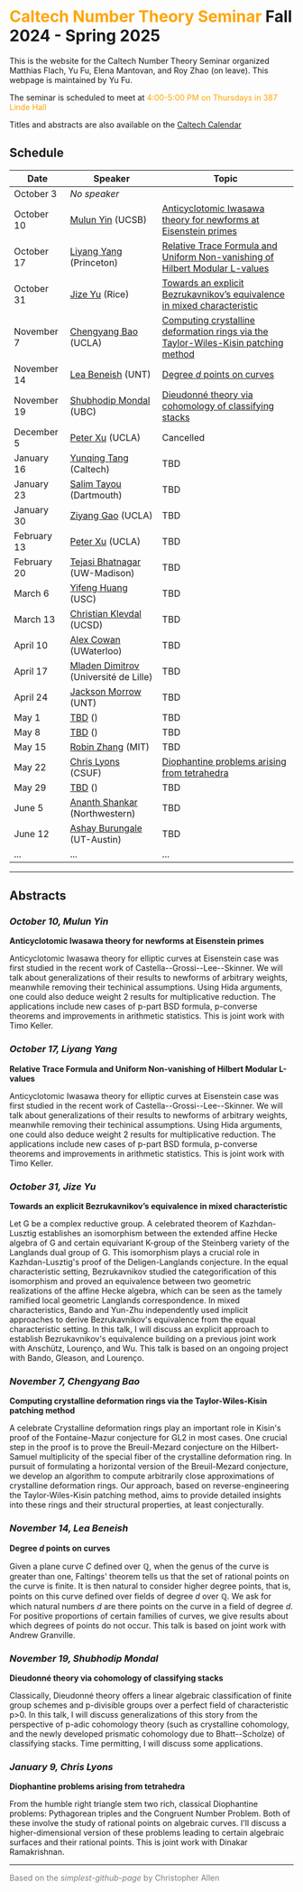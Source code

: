 # <span style="color:orange">Caltech Number Theory Seminar</span> Fall 2024 - Spring 2025

This is the website for the Caltech Number Theory Seminar organized Matthias Flach, Yu Fu, Elena Mantovan, and Roy Zhao (on leave).
This webpage is maintained by Yu Fu.

The seminar is scheduled to meet at <span style="color:orange">4:00-5:00 PM on Thursdays in 387 Linde Hall</span>

Titles and abstracts are also available on the [Caltech Calendar](https://pma.caltech.edu/calendar/week)

## Schedule

| Date          | Speaker           | Topic |
| ----          | -------           | ----- |
| October 3     | _No speaker_      |       |
| October 10    | [Mulun Yin](https://www.math.ucsb.edu/people/mulun-yin) (UCSB) | [Anticyclotomic Iwasawa theory for newforms at Eisenstein primes](#oct10) |
| October 17    | [Liyang Yang](https://lyliyangyang.github.io/) (Princeton) | [Relative Trace Formula and Uniform Non-vanishing of Hilbert Modular L-values](#oct17) |
| October 31    | [Jize Yu](https://sites.google.com/view/jize-yu-math/home?authuser=0) (Rice) | [Towards an explicit Bezrukavnikov’s equivalence in mixed characteristic](#oct31) |
| November 7    | [Chengyang Bao](https://math.uchicago.edu/~c.y.bao/) (UCLA) | [Computing crystalline deformation rings via the Taylor-Wiles-Kisin patching method](#nov7) |
| November 14   | [Lea Beneish](https://sites.google.com/view/lea-beneish/home) (UNT) | [Degree $d$ points on curves](#nov14) |
| November 19   | [Shubhodip Mondal](https://personal.math.ubc.ca/~smondal/)  (UBC) | [Dieudonné theory via cohomology of classifying stacks](#nov19) |
| December 5    | [Peter Xu](https://www.math.ucla.edu/people/visiting/peterx)  (UCLA) | Cancelled |
| January 16    | [Yunqing Tang](https://math.berkeley.edu/~ytang/) (Caltech)  | TBD |
| January 23    | [Salim Tayou](https://math.dartmouth.edu/~stayou/) (Dartmouth) | TBD |
| January 30    | [Ziyang Gao](https://ziyangjeremygao.github.io) (UCLA) | TBD |
| February 13   | [Peter Xu](https://www.math.ucla.edu/people/visiting/peterx) (UCLA) | TBD |
| February 20   | [Tejasi Bhatnagar](https://sites.google.com/view/tbhatnagar/home?authuser=0) (UW-Madison) | TBD | 
| March 6       | [Yifeng Huang](https://yifeng-huang-math.github.io) (USC) | TBD |
| March 13      | [Christian Klevdal](https://sites.google.com/view/christianklevdal/home) (UCSD) | TBD |
| April 10      | [Alex Cowan](https://yifeng-huang-math.github.io) (UWaterloo) | TBD |
| April 17      | [Mladen Dimitrov](https://gitlabpages.univ-lille.fr/dimitrov/) (Université de Lille) | TBD |
| April 24      | [Jackson Morrow](https://sites.google.com/site/jacksonsalvatoremorrow/) (UNT) | TBD |
| May 1         | [TBD]() () | TBD |
| May 8         | [TBD]() () | TBD |
| May 15        | [Robin Zhang](https://math.mit.edu/~robinz/) (MIT) | TBD |
| May 22        | [Chris Lyons](https://www.fullerton.edu/math/faculty/clyons/)  (CSUF) | [Diophantine problems arising from tetrahedra](#may22) |
| May 29        | [TBD]() () | TBD |
| June 5        | [Ananth Shankar](https://sites.google.com/view/ashankar/home?authuser=0) (Northwestern) | TBD |
| June 12       | [Ashay Burungale](https://sites.google.com/view/ashayk/home) (UT-Austin) | TBD |
| ...           | ... | ... |

---

## Abstracts

<a name="oct10"></a>
### _October 10, Mulun Yin_
**Anticyclotomic Iwasawa theory for newforms at Eisenstein primes**

Anticyclotomic Iwasawa theory for elliptic curves at Eisenstein case was first studied in the recent work of Castella--Grossi--Lee--Skinner. We will talk about generalizations of their results to newforms of arbitrary weights, meanwhile removing their techinical assumptions. Using Hida arguments, one could also deduce weight 2 results for multiplicative reduction. The applications include new cases of p-part BSD formula, p-converse theorems and improvements in arithmetic statistics. This is joint work with Timo Keller.

<a name="oct17"></a>
### _October 17, Liyang Yang_
**Relative Trace Formula and Uniform Non-vanishing of Hilbert Modular L-values**

Anticyclotomic Iwasawa theory for elliptic curves at Eisenstein case was first studied in the recent work of Castella--Grossi--Lee--Skinner. We will talk about generalizations of their results to newforms of arbitrary weights, meanwhile removing their techinical assumptions. Using Hida arguments, one could also deduce weight 2 results for multiplicative reduction. The applications include new cases of p-part BSD formula, p-converse theorems and improvements in arithmetic statistics. This is joint work with Timo Keller.

<a name="oct31"></a>
### _October 31, Jize Yu_
**Towards an explicit Bezrukavnikov’s equivalence in mixed characteristic**

Let G be a complex reductive group. A celebrated theorem of Kazhdan-Lusztig establishes an isomorphism between the extended affine Hecke algebra of G and certain equivariant K-group of the Steinberg variety of the Langlands dual group of G. This isomorphism plays a crucial role in Kazhdan-Lusztig's proof of the Deligen-Langlands conjecture. In the equal characteristic setting, Bezrukavnikov studied the categorification of this isomorphism and proved an equivalence between two geometric realizations of the affine Hecke algebra, which can be seen as the tamely ramified local geometric Langlands correspondence. In mixed characteristics, Bando and Yun-Zhu independently used implicit approaches to derive Bezrukavnikov's equivalence from the equal characteristic setting. In this talk, I will discuss an explicit approach to establish Bezrukavnikov's equivalence building on a previous joint work with Anschütz, Lourenço, and Wu. This talk is based on an ongoing project with Bando, Gleason, and Lourenço.

<a name="nov7"></a>
### _November 7, Chengyang Bao_
**Computing crystalline deformation rings via the Taylor-Wiles-Kisin patching method**

A celebrate Crystalline deformation rings play an important role in Kisin's proof of the Fontaine-Mazur conjecture for GL2 in most cases. One crucial step in the proof is to prove the Breuil-Mezard conjecture on the Hilbert-Samuel multiplicity of the special fiber of the crystalline deformation ring. In pursuit of formulating a horizontal version of the Breuil-Mezard conjecture, we develop an algorithm to compute arbitrarily close approximations of crystalline deformation rings. Our approach, based on reverse-engineering the Taylor-Wiles-Kisin patching method, aims to provide detailed insights into these rings and their structural properties, at least conjecturally.

<a name="nov14"></a>
### _November 14, Lea Beneish_
**Degree $d$ points on curves**

Given a plane curve $C$ defined over $\mathbb{Q}$, when the genus of the curve is greater than one, Faltings' theorem tells us that the set of rational points on the curve is finite. It is then natural to consider higher degree points, that is, points on this curve defined over fields of degree $d$ over $\mathbb{Q}$. We ask for which natural numbers $d$ are there points on the curve in a field of degree $d$. For positive proportions of certain families of curves, we give results about which degrees of points do not occur. This talk is based on joint work with Andrew Granville.


<a name="nov19"></a>
### _November 19, Shubhodip Mondal_
**Dieudonné theory via cohomology of classifying stacks**

Classically, Dieudonné theory offers a linear algebraic classification of finite group schemes and p-divisible groups over a perfect field of characteristic p>0. In this talk, I will discuss generalizations of this story from the perspective of p-adic cohomology theory (such as crystalline cohomology, and the newly developed prismatic cohomology due to Bhatt--Scholze) of classifying stacks. Time permitting, I will discuss some applications.

<a name="may22"></a>
### _January 9, Chris Lyons_
**Diophantine problems arising from tetrahedra**

From the humble right triangle stem two rich, classical Diophantine problems: Pythagorean triples and the Congruent Number Problem. Both of these involve the study of rational points on algebraic curves. I'll discuss a higher-dimensional version of these problems leading to certain algebraic surfaces and their rational points. This is joint work with Dinakar Ramakrishnan.


---

<span style="color:gray"> Based on the *simplest-github-page* by  Christopher Allen </span>
